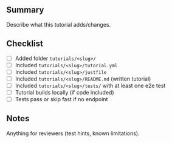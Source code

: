 ## Summary

Describe what this tutorial adds/changes.

## Checklist

- [ ] Added folder `tutorials/<slug>/`
- [ ] Included `tutorials/<slug>/tutorial.yml`
- [ ] Included `tutorials/<slug>/justfile`
- [ ] Included `tutorials/<slug>/README.md` (written tutorial)
- [ ] Included `tutorials/<slug>/tests/` with at least one e2e test
- [ ] Tutorial builds locally (if code included)
- [ ] Tests pass or skip fast if no endpoint

## Notes

Anything for reviewers (test hints, known limitations).
